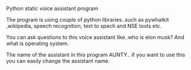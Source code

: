 Python static voice assistant program

The program is using couple of python libraries..such as pywhatkit ,wikipedia, speech recognition, text to spech and NSE tools etc.

You can ask questions to this voice assistant like..who is elon musk? And what is operating system.

The name of the assistant in this program AUNTY.. if you want to use this you can easily change the assistant name.
